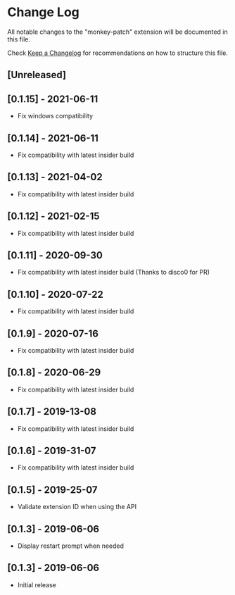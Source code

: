 # Change Log

All notable changes to the "monkey-patch" extension will be documented in this file.

Check [Keep a Changelog](http://keepachangelog.com/) for recommendations on how to structure this file.

## [Unreleased]

## [0.1.15] - 2021-06-11

- Fix windows compatibility

## [0.1.14] - 2021-06-11

- Fix compatibility with latest insider build

## [0.1.13] - 2021-04-02

- Fix compatibility with latest insider build

## [0.1.12] - 2021-02-15

- Fix compatibility with latest insider build

## [0.1.11] - 2020-09-30

- Fix compatibility with latest insider build (Thanks to disco0 for PR)

## [0.1.10] - 2020-07-22

- Fix compatibility with latest insider build

## [0.1.9] - 2020-07-16

- Fix compatibility with latest insider build

## [0.1.8] - 2020-06-29

- Fix compatibility with latest insider build

## [0.1.7] - 2019-13-08

- Fix compatibility with latest insider build

## [0.1.6] - 2019-31-07

- Fix compatibility with latest insider build

## [0.1.5] - 2019-25-07

- Validate extension ID when using the API

## [0.1.3] - 2019-06-06

- Display restart prompt when needed

## [0.1.3] - 2019-06-06

- Initial release